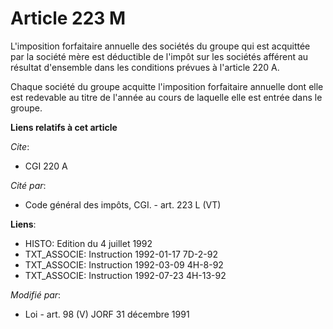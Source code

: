 # Article 223 M

L'imposition forfaitaire annuelle des sociétés du groupe qui est acquittée par la société mère est déductible de l'impôt sur
les sociétés afférent au résultat d'ensemble dans les conditions prévues à l'article 220 A.

Chaque société du groupe acquitte l'imposition forfaitaire annuelle dont elle est redevable au titre de l'année au cours de
laquelle elle est entrée dans le groupe.

**Liens relatifs à cet article**

_Cite_:

  - CGI 220 A

_Cité par_:

  - Code général des impôts, CGI. - art. 223 L (VT)

**Liens**:

  - HISTO: Edition du 4 juillet 1992
  - TXT_ASSOCIE: Instruction 1992-01-17 7D-2-92
  - TXT_ASSOCIE: Instruction 1992-03-09 4H-8-92
  - TXT_ASSOCIE: Instruction 1992-07-23 4H-13-92

_Modifié par_:

  - Loi - art. 98 (V) JORF 31 décembre 1991
